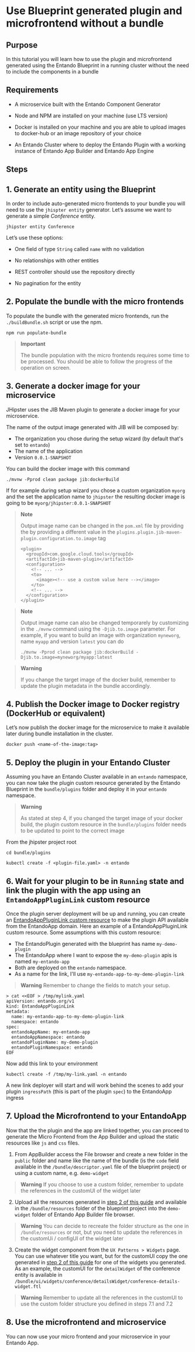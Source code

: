 # Use Blueprint generated plugin and microfrontend without a bundle

## Purpose

In this tutorial you will learn how to use the plugin and microfrontend generated using the Entando Blueprint
in a running cluster without the need to include the components in a bundle 

## Requirements

-   A microservice built with the Entando Component Generator

-   Node and NPM are installed on your machine (use LTS version)

-   Docker is installed on your machine and you are able to upload images to docker-hub or an image repository of your
    choice

-   An Entando Cluster where to deploy the Entando Plugin with a working instance of Entando App Builder 
    and Entando App Engine

## Steps

## 1. Generate an entity using the Blueprint

In order to include auto-generated micro frontends to your bundle you
will need to use the `jhispter entity` generator. Let’s assume we want
to generate a simple *Conference* entity.

    jhipster entity Conference

Let’s use these options:

-   One field of type `String` called `name` with no validation

-   No relationships with other entities

-   REST controller should use the repository directly

-   No pagination for the entity

## 2. Populate the bundle with the micro frontends
<span id="section2"></span>

To populate the bundle with the generated micro frontends, run the
`./buildBundle.sh` script or use the npm.

    npm run populate-bundle

> **Important**
>
> The bundle population with the micro frontends requires some time to
> be processed. You should be able to follow the progress of the
> operation on screen.

## 3. Generate a docker image for your microservice

JHipster uses the JIB Maven plugin to generate a docker image for your
microservice.

The name of the output image generated with JIB will be composed by:
- The organization you chose during the setup wizard (by default that's set to `entando`)
- The name of the application
- Version `0.0.1-SNAPSHOT`

You can build the docker image with this command

    ./mvnw -Pprod clean package jib:dockerBuild

If for example during setup wizard you chose a custom organization `myorg` and the set the application name to `jhipster` the resulting docker image is going to be `myorg/jhipster:0.0.1-SNAPSHOT`

> **Note**
>
> Output image name can be changed in the `pom.xml` file by providing the
> by providing a different value in the `plugins.plugin.jib-maven-plugin.configuration.to.image` tag
> ```
> <plugin>
>   <groupId>com.google.cloud.tools</groupId>
>   <artifactId>jib-maven-plugin</artifactId>
>   <configuration>
>     <!-- ... -->
>     <to>
>       <image><!-- use a custom value here --></image>
>     </to>
>     <!-- ... -->
>   </configuration>
> </plugin>


> **Note**
>
> Output image name can also be changed temporarely 
> by customizing in the `./mvnw` command using the `-Djib.to.image`
> parameter.
> For example, if you want to build an image with organization `myneworg`, name `myapp` and version `latest` you can do
> ```
> ./mvnw -Pprod clean package jib:dockerBuild -Djib.to.image=myneworg/myapp:latest
> ```

> **Warning**
>
> If you change the target image of the docker build, remember to update
> the plugin metadata in the bundle accordingly.

## 4. Publish the Docker image to Docker registry (DockerHub or equivalent)

Let’s now publish the docker image for the microservice to make it
available later during bundle installation in the cluster.

    docker push <name-of-the-image:tag>
 
## 5. Deploy the plugin in your Entando Cluster
 
 Assuming you have an Entando Cluster available in an `entando` namespace, you can now take
 the plugin custom resource generated by the Entando Blueprint in the `bundle/plugins` folder and deploy it 
 in your `entando` namespace. 
 
> **Warning**
>
> As stated at step 4, if you changed the target image of your docker build, the plugin custom resource
> in the `bundle/plugins` folder needs to be updated to point to the correct image 

From the jhipster project root

```$bash 
cd bundle/plugins

kubectl create -f <plugin-file.yaml> -n entando
```
 
## 6. Wait for your plugin to be in `Running` state and link the plugin with the app using an `EntandoAppPluginLink` custom resource

Once the plugin server deployment will be up and running, you can create an [EntandoAppPluginLink custom resource](../../../docs/concepts/custom-resources.md)
to make the plugin API available from the EntandoApp domain. 
Here an example of a EntandoAppPluginLink custom resource. Some assumptions with this custom resource:
- The EntandoPlugin generated with the blueprint has name `my-demo-plugin`
- The EntandoApp where I want to expose the `my-demo-plugin` apis is named `my-entando-app` 
- Both are deployed on the `entando` namespace. 
- As a name for the link, I'll use `my-entando-app-to-my-demo-plugin-link`

> **Warning**
> Remember to change the fields to match your setup.

```
> cat <<EOF > /tmp/mylink.yaml
apiVersion: entando.org/v1
kind: EntandoAppPluginLink
metadata:
  name: my-entando-app-to-my-demo-plugin-link
  namespace: entando 
spec:
  entandoAppName: my-entando-app
  entandoAppNamespace: entando
  entandoPluginName: my-demo-plugin
  entandoPluginNamespace: entando
EOF
```

Now add this link to your environment 
```
kubectl create -f /tmp/my-link.yaml -n entando
```

A new link deployer will start and will work behind the scenes to add your plugin `ingressPath` (this is part of the
plugin `spec`) to the EntandoApp ingress

## 7. Upload the Microfrontend to your EntandoApp

Now that the the plugin and the app are linked together, you can proceed to generate the Micro Frontend from the App Builder 
and upload the static resources like `js` and `css` files.

1. From AppBuilder access the File browser and create a new folder in the `public` folder and name like the name of the bundle (is the `code` field available
in the `/bundle/descriptor.yaml` file of the blueprint project) or using a custom name, e.g. `demo-widget`
> **Warning**
> If you choose to use a custom folder, remember to update the references in the customUI of the widget later 

2. Upload all the resources generated in <a href="#section2">step 2 of this guide</a> and available in the `/bundle/resources` folder 
of the blueprint project into the `demo-widget` folder of Entando App Builder file browser. 
> **Warning** 
> You can decide to recreate the folder structure as the one in `/bundle/resources` or not, but you need to update the
> references in the customUi / configUI of the widget later

3. Create the widget component from the `UX Patterns > Widgets` page. You can use whatever title you want, but for 
the customUI copy the one generated in <a href="#section2">step 2 of this guide</a> for one of the widgets you generated.
As an example, the customUI for the `detailWidget` of the conference entity is available in 
`/bundle/ui/widgets/conference/detailsWidget/conference-details-widget.ftl`

> **Warning**
> Remember to update all the references in the customUI to use the custom folder structure you defined in steps 7.1 and 7.2

## 8. Use the microfrontend and microservice

You can now use your micro frontend and your microservice in your Entando App.
